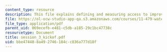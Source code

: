 ```yaml
---
content_type: resource
description: This file explains defining and measuring access to improved services.
file: https://ol-ocw-studio-app-qa.s3.amazonaws.com/courses/11-479-water-and-sanitation-infrastructure-planning-in-developing-countries-spring-2005/bbe474488a492746184cc836a777d18f_session_3_kickof.pdf
file_type: application/pdf
parent_uid: 069ecefb-e481-c5db-a185-29c1bc47738c
resourcetype: Document
title: session_3_kickof.pdf
uid: bbe47448-8a49-2746-184c-c836a777d18f
---
```

